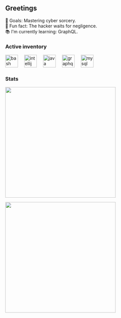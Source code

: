 <h2 align="left">Greetings</h1>

<p align="left">
      🎯 Goals: Mastering cyber sorcery.
  <br>🎲 Fun fact: The hacker waits for negligence.
  <br>📚 I'm currently learning: GraphQL.</p>
<h3 align="left">Active inventory</h3>

<div align="left">
  <img src="https://cdn.jsdelivr.net/gh/devicons/devicon/icons/bash/bash-original.svg" height="40" alt="bash logo"  />
  <img width="12" />
  <img src="https://cdn.jsdelivr.net/gh/devicons/devicon/icons/intellij/intellij-original.svg" height="40" alt="intellij logo"  />
  <img width="12" />
  <img src="https://cdn.jsdelivr.net/gh/devicons/devicon/icons/java/java-original.svg" height="40" alt="java logo"  />
  <img width="12" />
  <img src="https://cdn.jsdelivr.net/gh/devicons/devicon/icons/graphql/graphql-plain.svg" height="40" alt="graphql logo"  />
  <img width="12" />
  <img src="https://cdn.jsdelivr.net/gh/devicons/devicon/icons/mysql/mysql-original.svg" height="40" alt="mysql logo"  />
</div>

<h3 align="left">Stats</h3>

<a href="https://tryhackme.com/p/silrenan"><img src="https://tryhackme-badges.s3.amazonaws.com/silrenan.png" width="350"/></a>

<img src="https://github-readme-stats.vercel.app/api?username=silrenan&theme=blueberry&show_icons=true&hide_border=false&count_private=true" width="350"/>
